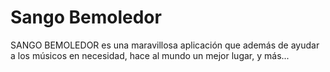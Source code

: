 Sango Bemoledor
===========

SANGO BEMOLEDOR es una maravillosa aplicación que además de ayudar a los músicos en necesidad, hace al mundo un mejor lugar, y más...
